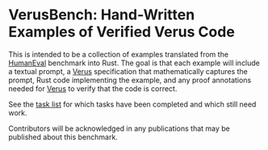 # VerusBench: Hand-Written Examples of Verified Verus Code

This is intended to be a collection of examples translated from the [HumanEval]
benchmark into Rust.  The goal is that each example will include a textual
prompt, a [Verus] specification that mathematically captures the prompt, Rust
code implementing the example, and any proof annotations needed for [Verus] to
verify that the code is correct.

See the [task list](./tasks.md) for which tasks have been completed and which
still need work.

Contributors will be acknowledged in any publications that may be published
about this benchmark.

[HumanEval]: https://github.com/openai/human-eval
[Verus]: https://github.com/verus-lang/verus
